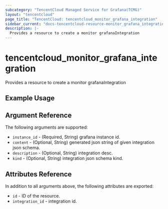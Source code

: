 ```yaml
---
subcategory: "TencentCloud Managed Service for Grafana(TCMG)"
layout: "tencentcloud"
page_title: "TencentCloud: tencentcloud_monitor_grafana_integration"
sidebar_current: "docs-tencentcloud-resource-monitor_grafana_integration"
description: |-
  Provides a resource to create a monitor grafanaIntegration
---
```


# tencentcloud_monitor_grafana_integration

Provides a resource to create a monitor grafanaIntegration

## Example Usage



## Argument Reference

The following arguments are supported:

* `instance_id` - (Required, String) grafana instance id.
* `content` - (Optional, String) generated json string of given integration json schema.
* `description` - (Optional, String) integration desc.
* `kind` - (Optional, String) integration json schema kind.

## Attributes Reference

In addition to all arguments above, the following attributes are exported:

* `id` - ID of the resource.
* `integration_id` - integration id.


